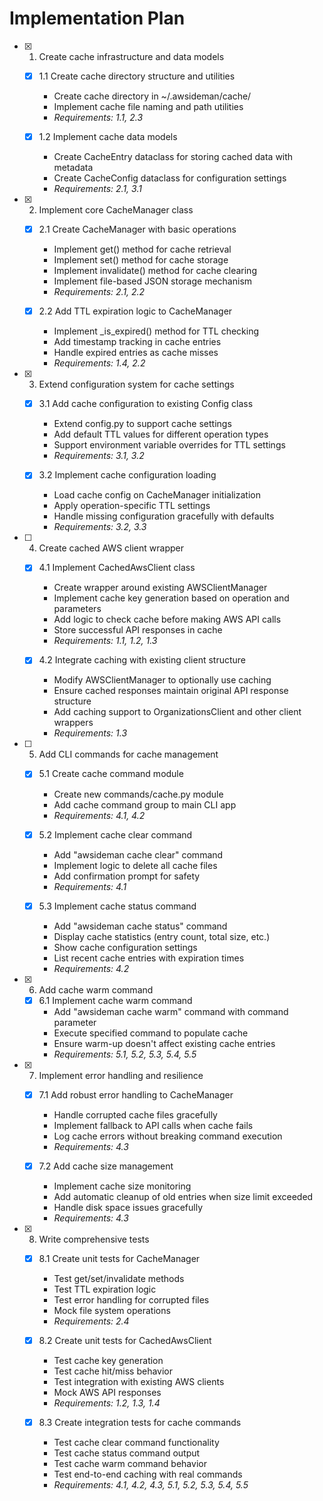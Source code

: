 # Implementation Plan

- [x] 1. Create cache infrastructure and data models
  - [x] 1.1 Create cache directory structure and utilities
    - Create cache directory in ~/.awsideman/cache/
    - Implement cache file naming and path utilities
    - _Requirements: 1.1, 2.3_

  - [x] 1.2 Implement cache data models
    - Create CacheEntry dataclass for storing cached data with metadata
    - Create CacheConfig dataclass for configuration settings
    - _Requirements: 2.1, 3.1_

- [x] 2. Implement core CacheManager class
  - [x] 2.1 Create CacheManager with basic operations
    - Implement get() method for cache retrieval
    - Implement set() method for cache storage
    - Implement invalidate() method for cache clearing
    - Implement file-based JSON storage mechanism
    - _Requirements: 2.1, 2.2_

  - [x] 2.2 Add TTL expiration logic to CacheManager
    - Implement _is_expired() method for TTL checking
    - Add timestamp tracking in cache entries
    - Handle expired entries as cache misses
    - _Requirements: 1.4, 2.2_

- [x] 3. Extend configuration system for cache settings
  - [x] 3.1 Add cache configuration to existing Config class
    - Extend config.py to support cache settings
    - Add default TTL values for different operation types
    - Support environment variable overrides for TTL settings
    - _Requirements: 3.1, 3.2_

  - [x] 3.2 Implement cache configuration loading
    - Load cache config on CacheManager initialization
    - Apply operation-specific TTL settings
    - Handle missing configuration gracefully with defaults
    - _Requirements: 3.2, 3.3_

- [ ] 4. Create cached AWS client wrapper
  - [x] 4.1 Implement CachedAwsClient class
    - Create wrapper around existing AWSClientManager
    - Implement cache key generation based on operation and parameters
    - Add logic to check cache before making AWS API calls
    - Store successful API responses in cache
    - _Requirements: 1.1, 1.2, 1.3_

  - [x] 4.2 Integrate caching with existing client structure
    - Modify AWSClientManager to optionally use caching
    - Ensure cached responses maintain original API response structure
    - Add caching support to OrganizationsClient and other client wrappers
    - _Requirements: 1.3_

- [ ] 5. Add CLI commands for cache management
  - [x] 5.1 Create cache command module
    - Create new commands/cache.py module
    - Add cache command group to main CLI app
    - _Requirements: 4.1, 4.2_

  - [x] 5.2 Implement cache clear command
    - Add "awsideman cache clear" command
    - Implement logic to delete all cache files
    - Add confirmation prompt for safety
    - _Requirements: 4.1_

  - [x] 5.3 Implement cache status command
    - Add "awsideman cache status" command
    - Display cache statistics (entry count, total size, etc.)
    - Show cache configuration settings
    - List recent cache entries with expiration times
    - _Requirements: 4.2_

- [x] 6. Add cache warm command
  - [x] 6.1 Implement cache warm command
    - Add "awsideman cache warm" command with command parameter
    - Execute specified command to populate cache
    - Ensure warm-up doesn't affect existing cache entries
    - _Requirements: 5.1, 5.2, 5.3, 5.4, 5.5_

- [x] 7. Implement error handling and resilience
  - [x] 7.1 Add robust error handling to CacheManager
    - Handle corrupted cache files gracefully
    - Implement fallback to API calls when cache fails
    - Log cache errors without breaking command execution
    - _Requirements: 4.3_

  - [x] 7.2 Add cache size management
    - Implement cache size monitoring
    - Add automatic cleanup of old entries when size limit exceeded
    - Handle disk space issues gracefully
    - _Requirements: 4.3_

- [x] 8. Write comprehensive tests
  - [x] 8.1 Create unit tests for CacheManager
    - Test get/set/invalidate methods
    - Test TTL expiration logic
    - Test error handling for corrupted files
    - Mock file system operations
    - _Requirements: 2.4_

  - [x] 8.2 Create unit tests for CachedAwsClient
    - Test cache key generation
    - Test cache hit/miss behavior
    - Test integration with existing AWS clients
    - Mock AWS API responses
    - _Requirements: 1.2, 1.3, 1.4_

  - [x] 8.3 Create integration tests for cache commands
    - Test cache clear command functionality
    - Test cache status command output
    - Test cache warm command behavior
    - Test end-to-end caching with real commands
    - _Requirements: 4.1, 4.2, 4.3, 5.1, 5.2, 5.3, 5.4, 5.5_
